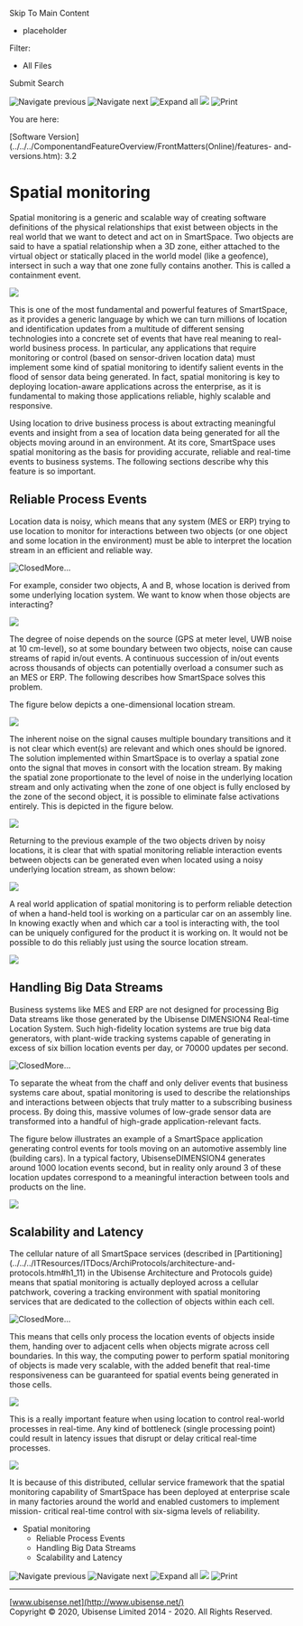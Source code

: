

Skip To Main Content

[](../../../Home.htm)

  * placeholder

Filter:

  * All Files

Submit Search

![Navigate previous](../../../images/transparent.gif) ![Navigate
next](../../../images/transparent.gif) ![Expand
all](../../../images/transparent.gif) ![](../../../images/transparent.gif)
![Print](../../../images/transparent.gif)

You are here:

[Software
Version](../../../ComponentandFeatureOverview/FrontMatters\(Online\)/features-
and-versions.htm): 3.2

# Spatial monitoring

Spatial monitoring is a generic and scalable way of creating software
definitions of the physical relationships that exist between objects in the
real world that we want to detect and act on in SmartSpace. Two objects are
said to have a spatial relationship when a 3D zone, either attached to the
virtual object or statically placed in the world model (like a geofence),
intersect in such a way that one zone fully contains another. This is called a
containment event.

![](../../../images/containment.png)

This is one of the most fundamental and powerful features of SmartSpace, as it
provides a generic language by which we can turn millions of location and
identification updates from a multitude of different sensing technologies into
a concrete set of events that have real meaning to real-world business
process. In particular, any applications that require monitoring or control
(based on sensor-driven location data) must implement some kind of spatial
monitoring to identify salient events in the flood of sensor data being
generated. In fact, spatial monitoring is key to deploying location-aware
applications across the enterprise, as it is fundamental to making those
applications reliable, highly scalable and responsive.

Using location to drive business process is about extracting meaningful events
and insight from a sea of location data being generated for all the objects
moving around in an environment. At its core, SmartSpace uses spatial
monitoring as the basis for providing accurate, reliable and real-time events
to business systems. The following sections describe why this feature is so
important.

## Reliable Process Events

Location data is noisy, which means that any system (MES or ERP) trying to use
location to monitor for interactions between two objects (or one object and
some location in the environment) must be able to interpret the location
stream in an efficient and reliable way.

![Closed](../../../images/transparent.gif)More...

For example, consider two objects, A and B, whose location is derived from
some underlying location system. We want to know when those objects are
interacting?

![](../../../images/noise.png)

The degree of noise depends on the source (GPS at meter level, UWB noise at 10
cm-level), so at some boundary between two objects, noise can cause streams of
rapid in/out events. A continuous succession of in/out events across thousands
of objects can potentially overload a consumer such as an MES or ERP. The
following describes how SmartSpace solves this problem.

The figure below depicts a one-dimensional location stream.

![](../../../images/lotsinandout.png)

The inherent noise on the signal causes multiple boundary transitions and it
is not clear which event(s) are relevant and which ones should be ignored. The
solution implemented within SmartSpace is to overlay a spatial zone onto the
signal that moves in consort with the location stream. By making the spatial
zone proportionate to the level of noise in the underlying location stream and
only activating when the zone of one object is fully enclosed by the zone of
the second object, it is possible to eliminate false activations entirely.
This is depicted in the figure below.

![](../../../images/oneinoneout_600x241.png)

Returning to the previous example of the two objects driven by noisy
locations, it is clear that with spatial monitoring reliable interaction
events between objects can be generated even when located using a noisy
underlying location stream, as shown below:

![](../../../images/interactions.png)

A real world application of spatial monitoring is to perform reliable
detection of when a hand-held tool is working on a particular car on an
assembly line. In knowing exactly when and which car a tool is interacting
with, the tool can be uniquely configured for the product it is working on. It
would not be possible to do this reliably just using the source location
stream.

![](../../../images/toolsonline.png)

## Handling Big Data Streams

Business systems like MES and ERP are not designed for processing Big Data
streams like those generated by the Ubisense DIMENSION4 Real-time Location
System. Such high-fidelity location systems are true big data generators, with
plant-wide tracking systems capable of generating in excess of six billion
location events per day, or 70000 updates per second.

![Closed](../../../images/transparent.gif)More...

To separate the wheat from the chaff and only deliver events that business
systems care about, spatial monitoring is used to describe the relationships
and interactions between objects that truly matter to a subscribing business
process. By doing this, massive volumes of low-grade sensor data are
transformed into a handful of high-grade application-relevant facts.

The figure below illustrates an example of a SmartSpace application generating
control events for tools moving on an automotive assembly line (building
cars). In a typical factory, UbisenseDIMENSION4 generates around 1000 location
events second, but in reality only around 3 of these location updates
correspond to a meaningful interaction between tools and products on the line.

![](../../../images/pyramid.png)

## Scalability and Latency

The cellular nature of all SmartSpace services (described in
[Partitioning](../../../ITResources/ITDocs/ArchiProtocols/architecture-and-
protocols.htm#h1_11) in the Ubisense Architecture and Protocols guide) means
that spatial monitoring is actually deployed across a cellular patchwork,
covering a tracking environment with spatial monitoring services that are
dedicated to the collection of objects within each cell.

![Closed](../../../images/transparent.gif)More...

This means that cells only process the location events of objects inside them,
handing over to adjacent cells when objects migrate across cell boundaries. In
this way, the computing power to perform spatial monitoring of objects is made
very scalable, with the added benefit that real-time responsiveness can be
guaranteed for spatial events being generated in those cells.

![](../../../images/cells.png)

This is a really important feature when using location to control real-world
processes in real-time. Any kind of bottleneck (single processing point) could
result in latency issues that disrupt or delay critical real-time processes.

![](../../../images/bottleneck.png)

It is because of this distributed, cellular service framework that the spatial
monitoring capability of SmartSpace has been deployed at enterprise scale in
many factories around the world and enabled customers to implement mission-
critical real-time control with six-sigma levels of reliability.

  * Spatial monitoring
    * Reliable Process Events
    * Handling Big Data Streams
    * Scalability and Latency

![Navigate previous](../../../images/transparent.gif) ![Navigate
next](../../../images/transparent.gif) ![Expand
all](../../../images/transparent.gif) ![](../../../images/transparent.gif)
![Print](../../../images/transparent.gif)

* * *

[www.ubisense.net](http://www.ubisense.net/)  
Copyright © 2020, Ubisense Limited 2014 - 2020. All Rights Reserved.

